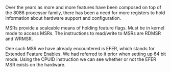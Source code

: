 Over the years as more and more features have been composed on top of the 8086 processor family, there has been a need for more registers to hold information about hardware support and configuration.

MSRs provide a scaleable means of holding feature flags. Must be in kernel mode to access MSRs. The instructions to read/write to MSRs are RDMSR and WRMSR.

One such MSR we have already encountered is EFER, which stands for Extended Feature Enables. We had referred to it prior when setting up 64 bit mode. Using the CPUID instruction we can see whether or not the EFER MSR exists on the hardware.
